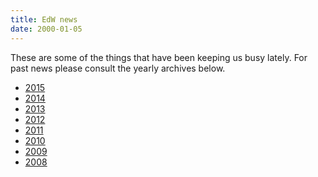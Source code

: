 ```yaml
---
title: EdW news
date: 2000-01-05
---
```


These are some of the things that have been keeping us busy lately.
For past news please consult the yearly archives below.

* [2015](/news/2015.html)
* [2014](/news/2014.html)
* [2013](/news/2013.html)
* [2012](/news/2012.html)
* [2011](/news/2011.html)
* [2010](/news/2010.html)
* [2009](/news/2009.html)
* [2008](/news/2008.html)

